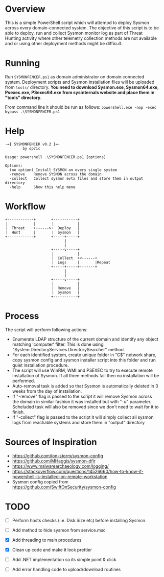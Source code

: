 # Overview
This is a simple PowerShell script which will attempd to deploy Sysmon across every domain-connected system. The objective of this script is to be able to deploy, run and collect Sysmon monitor log as part of Threat Hunting activity where other telemetry collection methods are not available and or using other deployment methods might be difficult.  

# Running

Run ```SYSMONFENCER.ps1``` as domain administrator on domain connected system. Deployment scripts and Sysmon installation files will be uploaded from ```tools/``` directory. **You need to download Sysmon.exe, Sysmon64.exe, Psexec.exe, PSexec64.exe from sysinternals website and place them in "tools" directory.**

From command line it should be run as follows: 
```powershell.exe -nop -exec bypass .\SYSMONFENCER.ps1```

# Help

```
-=[ SYSMONFENCER v0.2 ]=-
        by op7ic

Usage: powershell .\SYSMONFENCER.ps1 [options]

Options:
  (no option) Install SYSMON on every single system
  -remove    Remove SYSMON across the domain
  -collect   Collect sysmon evtx files and store them in output directory
  -help      Show this help menu
```

# Workflow
```
+------------+       +-----------+
|            |       |           |
|  Threat    +------>+  Deploy   |
|  Hunt      |       |  Sysmon   |
+------------+       +-----+-----+
                           |
                           |
                     +-----v-----+
                     |           |
                     |  Collect  +<------+
                     |  Logs     |       |Repeat
                     +-----+-----+-------+
                           |
                           |
                     +-----v-----+
                     |           |
                     |  Remove   |
                     |  Sysmon   |
                     +-----------+
```

# Process
The script will perform following actions:

* Enumerate LDAP structure of the current domain and identify any object matching 'computer' filter. This is done using "System.DirectoryServices.DirectorySearcher" method.
* For each identified system, create unique folder in "C$" network share, copy sysmon config and sysmon installer script into this folder and run quiet installation procedure. 
* The script will use WinRM, WMI and PSEXEC to try to execute remote installation of Sysmon. If all three methods fail then no installation will be performed. 
* Auto-removal task is added so that Sysmon is automatically deleted in 3 weeks from the day of installation. 
* If "-remove" flag is passed to the script it will remove Sysmon across the domain in similar fashion it was installed but with "-u" parameter. Scheluded task will also be removed since we don't need to wait for it to finish.
* If "-collect" flag is passed to the script it will simply collect all sysmon logs from reachable systems and store them in "output" directory

# Sources of Inspiration
* https://github.com/ion-storm/sysmon-config
* https://github.com/MHaggis/sysmon-dfir
* https://www.malwarearchaeology.com/logging/
* https://stackoverflow.com/questions/14526660/how-to-know-if-powershell-is-installed-on-remote-workstation
* Sysmon config copied from https://github.com/SwiftOnSecurity/sysmon-config

# TODO
- [ ] Perform hosts checks (i.e. Disk Size etc) before installing Sysmon 
- [ ] Add method to hide sysmon from service.msc
- [x] Add threading to main procedures
- [x] Clean up code and make it look prettier
- [ ] Add .NET implementation so its simple point & click
- [ ] Add error handling code to upload/download routines



